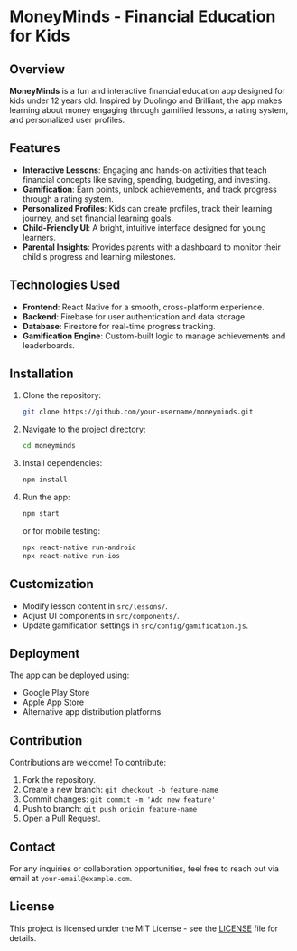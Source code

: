 # MoneyMinds - Financial Education for Kids

## Overview
**MoneyMinds** is a fun and interactive financial education app designed for kids under 12 years old. Inspired by Duolingo and Brilliant, the app makes learning about money engaging through gamified lessons, a rating system, and personalized user profiles.

## Features
- **Interactive Lessons**: Engaging and hands-on activities that teach financial concepts like saving, spending, budgeting, and investing.
- **Gamification**: Earn points, unlock achievements, and track progress through a rating system.
- **Personalized Profiles**: Kids can create profiles, track their learning journey, and set financial learning goals.
- **Child-Friendly UI**: A bright, intuitive interface designed for young learners.
- **Parental Insights**: Provides parents with a dashboard to monitor their child's progress and learning milestones.

## Technologies Used
- **Frontend**: React Native for a smooth, cross-platform experience.
- **Backend**: Firebase for user authentication and data storage.
- **Database**: Firestore for real-time progress tracking.
- **Gamification Engine**: Custom-built logic to manage achievements and leaderboards.

## Installation
1. Clone the repository:
   ```sh
   git clone https://github.com/your-username/moneyminds.git
   ```
2. Navigate to the project directory:
   ```sh
   cd moneyminds
   ```
3. Install dependencies:
   ```sh
   npm install
   ```
4. Run the app:
   ```sh
   npm start
   ```
   or for mobile testing:
   ```sh
   npx react-native run-android
   npx react-native run-ios
   ```

## Customization
- Modify lesson content in `src/lessons/`.
- Adjust UI components in `src/components/`.
- Update gamification settings in `src/config/gamification.js`.

## Deployment
The app can be deployed using:
- Google Play Store
- Apple App Store
- Alternative app distribution platforms

## Contribution
Contributions are welcome! To contribute:
1. Fork the repository.
2. Create a new branch: `git checkout -b feature-name`
3. Commit changes: `git commit -m 'Add new feature'`
4. Push to branch: `git push origin feature-name`
5. Open a Pull Request.

## Contact
For any inquiries or collaboration opportunities, feel free to reach out via email at `your-email@example.com`.

## License
This project is licensed under the MIT License - see the [LICENSE](LICENSE) file for details.


